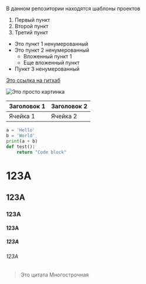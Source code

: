 В данном репозитории находятся шаблоны проектов
1. Первый пункт
2. Второй пункт
3. Третий пункт

- Это пункт 1 ненумерованный
- Это пункт 2 ненумерованный
	- Вложенный пункт 1
	- Еще вложенный пункт
- Пункт 3 ненумерованный

[Это ссылка на гитхаб](https://github.com/Heyoiai/25.08)

![Это просто картинка](https://www.google.com/url?sa=i&url=https%3A%2F%2Fru.pinterest.com%2Frimaserbinina10077%2F%25D0%25BA%25D1%2580%25D0%25B0%25D1%2581%25D0%25B8%25D0%25B2%25D0%25B0%25D1%258F-%25D0%25BA%25D0%25B0%25D1%2580%25D1%2582%25D0%25B8%25D0%25BD%25D0%25BA%25D0%25B0%2F&psig=AOvVaw2A_qMZKA0M2UqM6zvHFD4M&ust=1756196672222000&source=images&cd=vfe&opi=89978449&ved=0CBIQjRxqFwoTCIDi9MfEpY8DFQAAAAAdAAAAABAE)

| Заголовок 1 | Заголовок 2|
|-------------|------------|
| Ячейка 1    | Ячейка 2   |

```python
a = 'Hello'
b = 'World'
print(a + b)
def test():
	return "Code block"
```
# 123A
## 123A
### 123A
#### 123A
##### 123A
###### 123A

> Это цитата
> Многострочная
>
